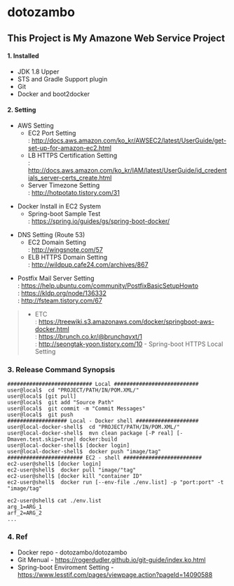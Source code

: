 dotozambo
=========

This Project is My Amazone Web Service Project
----------------------------------------------
#### 1. Installed  
> 
* JDK 1.8 Upper  
* STS and Gradle Support plugin  
* Git  
* Docker and boot2docker  

#### 2. Setting  

>
* AWS Setting  
	* EC2 Port Setting  
	: http://docs.aws.amazon.com/ko_kr/AWSEC2/latest/UserGuide/get-set-up-for-amazon-ec2.html  
	* LB HTTPS Certification Setting  
	: http://docs.aws.amazon.com/ko_kr/IAM/latest/UserGuide/id_credentials_server-certs_create.html  
	* Server Timezone Setting  
	: http://hotpotato.tistory.com/31  

>
* Docker Install in EC2 System  
	* Spring-boot Sample Test  
	: https://spring.io/guides/gs/spring-boot-docker/  
			
>
* DNS Setting (Route 53)  
	* EC2 Domain Setting  
	: http://wingsnote.com/57  
	* ELB HTTPS Domain Setting  
	: http://wildpup.cafe24.com/archives/867  
	
> 
* Postfix Mail Server Setting  
: https://help.ubuntu.com/community/PostfixBasicSetupHowto  
: https://kldp.org/node/136332  
: http://fsteam.tistory.com/67  
	
> * ETC  
: https://treewiki.s3.amazonaws.com/docker/springboot-aws-docker.html  
: https://brunch.co.kr/@brunchqvxt/1  
: http://seongtak-yoon.tistory.com/10 - Spring-boot HTTPS Local Setting  

### 3. Release Command Synopsis

>
    ########################### Local ###########################  
    user@local$  cd "PROJECT/PATH/IN/POM.XML/"  
    user@local$ [git pull]  
    user@local$  git add "Source Path"  
    user@local$  git commit -m "Commit Messages"  
    user@local$  git push  
    ################### Local - Docker shell ####################  
    user@local-docker-shell$  cd "PROJECT/PATH/IN/POM.XML/"  
    user@local-docker-shell$  mvn clean package [-P real] [-Dmaven.test.skip=true] docker:build  
    user@local-docker-shell$ [docker login]  
    user@local-docker-shell$  docker push "image/tag"  
    ######################## EC2 - shell #########################  
    ec2-user@shell$ [docker login]  
    ec2-user@shell$  docker pull "image/"tag"  
    ec2-user@shell$ [docker kill "container ID"  
    ec2-user@shell$  docker run [--env-file ./env.list] -p "port:port" -t "image/tag"  

>
    ec2-user@shell$ cat ./env.list
    arg_1=ARG_1
    arf_2=ARG_2
    ...
	
### 4. Ref  
>
* Docker repo - dotozambo/dotozambo  
* Git Menual - https://rogerdudler.github.io/git-guide/index.ko.html  
* Spring-boot Enviroment Setting - https://www.lesstif.com/pages/viewpage.action?pageId=14090588  
